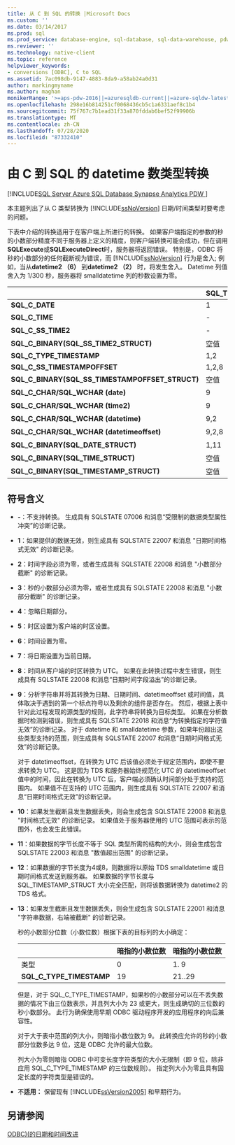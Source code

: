 ```yaml
---
title: 从 C 到 SQL 的转换 |Microsoft Docs
ms.custom: ''
ms.date: 03/14/2017
ms.prod: sql
ms.prod_service: database-engine, sql-database, sql-data-warehouse, pdw
ms.reviewer: ''
ms.technology: native-client
ms.topic: reference
helpviewer_keywords:
- conversions [ODBC], C to SQL
ms.assetid: 7ac098db-9147-4883-8da9-a58ab24a0d31
author: markingmyname
ms.author: maghan
monikerRange: '>=aps-pdw-2016||=azuresqldb-current||=azure-sqldw-latest||>=sql-server-2016||=sqlallproducts-allversions||>=sql-server-linux-2017||=azuresqldb-mi-current'
ms.openlocfilehash: 298e16b814251cf0068436cb5c1a6331aef8c1b4
ms.sourcegitcommit: 75f767c7b1ead31f33a870fddab6bef52f99906b
ms.translationtype: MT
ms.contentlocale: zh-CN
ms.lasthandoff: 07/28/2020
ms.locfileid: "87332410"
---
```

# <a name="datetime-data-type-conversions-from-c-to-sql"></a>由 C 到 SQL 的 datetime 数类型转换
[!INCLUDE[SQL Server Azure SQL Database Synapse Analytics PDW ](../../includes/applies-to-version/sql-asdb-asdbmi-asa-pdw.md)]

  本主题列出了从 C 类型转换为 [!INCLUDE[ssNoVersion](../../includes/ssnoversion-md.md)] 日期/时间类型时要考虑的问题。  
  
 下表中介绍的转换适用于在客户端上所进行的转换。 如果客户端指定的参数的秒的小数部分精度不同于服务器上定义的精度，则客户端转换可能会成功，但在调用**SQLExecute**或**SQLExecuteDirect**时，服务器将返回错误。 特别是，ODBC 将秒的小数部分的任何截断视为错误，而 [!INCLUDE[ssNoVersion](../../includes/ssnoversion-md.md)] 行为是舍入; 例如，当从**datetime2 （6）** 到**datetime2 （2）** 时，将发生舍入。 Datetime 列值舍入为 1/300 秒，服务器将 smalldatetime 列的秒数设置为零。  
  
|   | SQL_TYPE_DATE | SQL_TYPE_TIME | SQL_SS_TIME2 | SQL_TYPE_TIMESTAMP | SQL_SS_TIMSTAMPOFFSET | SQL_CHAR | SQL_WCHAR |
| - | ------------- | ------------- | ------------ | ------------------ | --------------------- | -------- | --------- |
| **SQL_C_DATE** |1|-|-|1,6|1,5,6|1,13|1,13|  
| **SQL_C_TIME** |-|1|1|1,7|1、5、7|1,13|1,13|  
| **SQL_C_SS_TIME2** |-|1,3|1,10|1,7|1、5、7|1,13|1,13|  
| **SQL_C_BINARY(SQL_SS_TIME2_STRUCT)** |空值|空值|1,10,11|空值|空值|空值|空值|  
| **SQL_C_TYPE_TIMESTAMP** |1,2|1,3,4|1,4,10|1,10|1,5,10|1,13|1,13|  
| **SQL_C_SS_TIMESTAMPOFFSET** |1,2,8|1,3,4,8|1,4,8,10|1,8,10|1,10|1,13|1,13|  
| **SQL_C_BINARY(SQL_SS_TIMESTAMPOFFSET_STRUCT)** |空值|空值|空值|空值|1,10,11|空值|空值|  
| **SQL_C_CHAR/SQL_WCHAR (date)** |9|9|9|9,6|9,5,6|空值|空值|  
| **SQL_C_CHAR/SQL_WCHAR (time2)** |9|9，3|9,10|9,7,10|9,5,7,10|空值|空值|  
| **SQL_C_CHAR/SQL_WCHAR (datetime)** |9,2|9，3，4|9,4,10|9,10|9,5,10|空值|空值|  
| **SQL_C_CHAR/SQL_WCHAR (datetimeoffset)** |9,2,8|9、3、4、8|9,4,8,10|9,8,10|9,10|空值|空值|  
| **SQL_C_BINARY(SQL_DATE_STRUCT)** |1,11|空值|空值|空值|空值|空值|空值|  
| **SQL_C_BINARY(SQL_TIME_STRUCT)** |空值|空值|空值|空值|空值|空值|空值|  
| **SQL_C_BINARY(SQL_TIMESTAMP_STRUCT)** |空值|空值|空值|空值|空值|空值|空值|  
  
## <a name="key-to-symbols"></a>符号含义  
  
-   **-**：不支持转换。 生成具有 SQLSTATE 07006 和消息“受限制的数据类型属性冲突”的诊断记录。  
  
-   **1**：如果提供的数据无效，则生成具有 SQLSTATE 22007 和消息 "日期时间格式无效" 的诊断记录。  
  
-   **2**：时间字段必须为零，或者生成具有 SQLSTATE 22008 和消息 "小数部分截断" 的诊断记录。  
  
-   **3**：秒的小数部分必须为零，或者生成具有 SQLSTATE 22008 和消息 "小数部分截断" 的诊断记录。  
  
-   **4**：忽略日期部分。  
  
-   **5**：时区设置为客户端的时区设置。  
  
-   **6**：时间设置为零。  
  
-   **7**：将日期设置为当前日期。  
  
-   **8**：时间从客户端的时区转换为 UTC。 如果在此转换过程中发生错误，则生成具有 SQLSTATE 22008 和消息“日期时间字段溢出”的诊断记录。  
  
-   **9**：分析字符串并将其转换为日期、日期时间、datetimeoffset 或时间值，具体取决于遇到的第一个标点符号以及剩余的组件是否存在。 然后，根据上表中针对此过程发现的源类型的规则，此字符串将转换为目标类型。 如果在分析数据时检测到错误，则生成具有 SQLSTATE 22018 和消息“为转换指定的字符值无效”的诊断记录。 对于 datetime 和 smalldatetime 参数，如果年份超出这些类型支持的范围，则生成具有 SQLSTATE 22007 和消息“日期时间格式无效”的诊断记录。  
  
     对于 datetimeoffset，在转换为 UTC 后该值必须处于规定范围内，即使不要求转换为 UTC。 这是因为 TDS 和服务器始终规范化 UTC 的 datetimeoffset 值中的时间，因此在转换为 UTC 后，客户端必须确认时间部分处于支持的范围内。 如果值不在支持的 UTC 范围内，则生成具有 SQLSTATE 22007 和消息“日期时间格式无效”的诊断记录。  
  
-   **10**：如果发生截断且发生数据丢失，则会生成包含 SQLSTATE 22008 和消息 "时间格式无效" 的诊断记录。 如果值处于服务器使用的 UTC 范围可表示的范围外，也会发生此错误。  
  
-   **11**：如果数据的字节长度不等于 SQL 类型所需的结构的大小，则会生成包含 SQLSTATE 22003 和消息 "数值超出范围" 的诊断记录。  
  
-   **12**：如果数据的字节长度为4或8，则数据将以原始 TDS smalldatetime 或日期时间格式发送到服务器。 如果数据的字节长度与 SQL_TIMESTAMP_STRUCT 大小完全匹配，则将该数据转换为 datetime2 的 TDS 格式。  
  
-   **13**：如果发生截断且发生数据丢失，则会生成包含 SQLSTATE 22001 和消息 "字符串数据，右端被截断" 的诊断记录。  
  
     秒的小数部分位数（小数位数）根据下表的目标列的大小确定：  
  
    |   | 暗指的小数位数 | 暗指的小数位数 |
    | - | ------------- | ------------- |
    | 类型 | 0 | 1. 9 |  
    |**SQL_C_TYPE_TIMESTAMP** |19|21..29|  
  
     但是，对于 SQL_C_TYPE_TIMESTAMP，如果秒的小数部分可以在不丢失数据的情况下由三位数表示，并且列大小为 23 或更大，则生成确切的三位数的秒小数部分。 此行为确保使用早期 ODBC 驱动程序开发的应用程序的向后兼容性。  
  
     对于大于表中范围的列大小，则暗指小数位数为 9。 此转换应允许的秒的小数部分位数多达 9 位，这是 ODBC 允许的最大位数。  
  
     列大小为零则暗指 ODBC 中可变长度字符类型的大小无限制（即 9 位，除非应用 SQL_C_TYPE_TIMESTAMP 的三位数规则）。 指定列大小为零且具有固定长度的字符类型是错误的。  
  
-   不**适用：** 保留现有 [!INCLUDE[ssVersion2005](../../includes/ssversion2005-md.md)] 和早期行为。  
  
## <a name="see-also"></a>另请参阅  
 [ODBC&#41;&#40;的日期和时间改进](../../relational-databases/native-client-odbc-date-time/date-and-time-improvements-odbc.md)  
  
  
